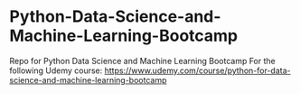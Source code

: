 # Python-Data-Science-and-Machine-Learning-Bootcamp
Repo for Python Data Science and Machine Learning Bootcamp
For the following Udemy course:
https://www.udemy.com/course/python-for-data-science-and-machine-learning-bootcamp

